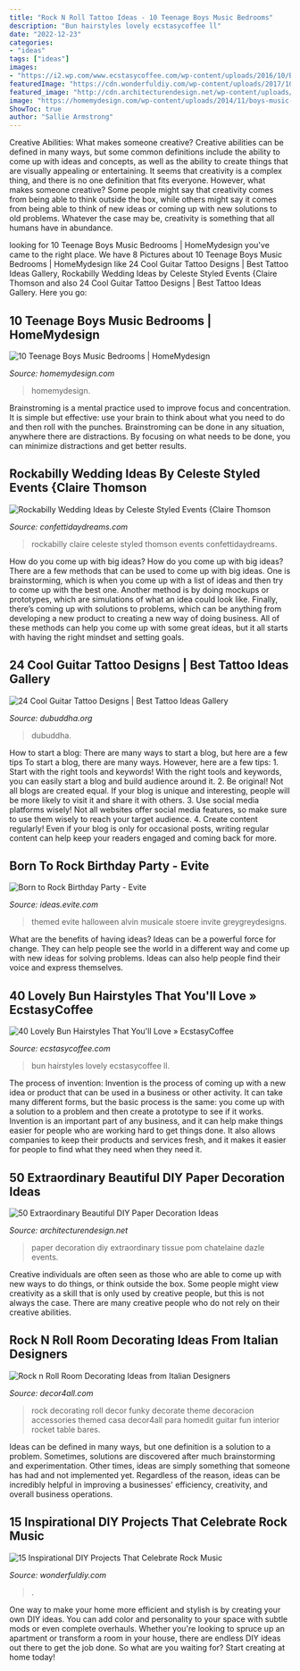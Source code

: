 ```yaml
---
title: "Rock N Roll Tattoo Ideas - 10 Teenage Boys Music Bedrooms"
description: "Bun hairstyles lovely ecstasycoffee ll"
date: "2022-12-23"
categories:
- "ideas"
tags: ["ideas"]
images:
- "https://i2.wp.com/www.ecstasycoffee.com/wp-content/uploads/2016/10/Bun-Hairstyles-34.jpg"
featuredImage: "https://cdn.wonderfuldiy.com/wp-content/uploads/2017/10/Rock-star-pebble-art.jpg"
featured_image: "http://cdn.architecturendesign.net/wp-content/uploads/2016/01/AD-Extraordinary-Beautiful-DIY-Paper-Decoration-Ideas-09.jpg"
image: "https://homemydesign.com/wp-content/uploads/2014/11/boys-music-bedroom-office.jpg"
ShowToc: true
author: "Sallie Armstrong"
---
```



Creative Abilities: What makes someone creative?
Creative abilities can be defined in many ways, but some common definitions include the ability to come up with ideas and concepts, as well as the ability to create things that are visually appealing or entertaining. It seems that creativity is a complex thing, and there is no one definition that fits everyone. However, what makes someone creative? Some people might say that creativity comes from being able to think outside the box, while others might say it comes from being able to think of new ideas or coming up with new solutions to old problems. Whatever the case may be, creativity is something that all humans have in abundance.

	

		
looking for 10 Teenage Boys Music Bedrooms | HomeMydesign you've came to the right place. We have 8 Pictures about 10 Teenage Boys Music Bedrooms | HomeMydesign like 24 Cool Guitar Tattoo Designs | Best Tattoo Ideas Gallery, Rockabilly Wedding Ideas by Celeste Styled Events {Claire Thomson and also 24 Cool Guitar Tattoo Designs | Best Tattoo Ideas Gallery. Here you go:
		
    
## 10 Teenage Boys Music Bedrooms | HomeMydesign

<img loading=lazy src="https://homemydesign.com/wp-content/uploads/2014/11/boys-music-bedroom-office.jpg" onerror="this.onerror=null;this.src='https://tse2.mm.bing.net/th?id=OIP.uqYyKQjvoXBIgj10ZeGXaQHaLH&amp;pid=15.1';" alt="10 Teenage Boys Music Bedrooms | HomeMydesign">

_Source: homemydesign.com_

>homemydesign. 

	

Brainstroming is a mental practice used to improve focus and concentration. It is simple but effective: use your brain to think about what you need to do and then roll with the punches. Brainstroming can be done in any situation, anywhere there are distractions. By focusing on what needs to be done, you can minimize distractions and get better results.

    
## Rockabilly Wedding Ideas By Celeste Styled Events {Claire Thomson

<img loading=lazy src="https://confettidaydreams.com/wp-content/uploads/2014/11/Rockabilly-Wedding-Ideas-10.jpg" onerror="this.onerror=null;this.src='https://tse2.mm.bing.net/th?id=OIP.vUs1OjONbQvVqxuFTQrdFQHaLG&amp;pid=15.1';" alt="Rockabilly Wedding Ideas by Celeste Styled Events {Claire Thomson">

_Source: confettidaydreams.com_

>rockabilly claire celeste styled thomson events confettidaydreams. 

	

How do you come up with big ideas?
How do you come up with big ideas? There are a few methods that can be used to come up with big ideas. One is brainstorming, which is when you come up with a list of ideas and then try to come up with the best one. Another method is by doing mockups or prototypes, which are simulations of what an idea could look like. Finally, there’s coming up with solutions to problems, which can be anything from developing a new product to creating a new way of doing business. All of these methods can help you come up with some great ideas, but it all starts with having the right mindset and setting goals.

    
## 24 Cool Guitar Tattoo Designs | Best Tattoo Ideas Gallery

<img loading=lazy src="http://www.dubuddha.org/wp-content/uploads/2015/09/Josh-Oshier.jpg" onerror="this.onerror=null;this.src='https://tse1.mm.bing.net/th?id=OIP.0yI-frMlC3Ts4g1R6hcQjgHaJQ&amp;pid=15.1';" alt="24 Cool Guitar Tattoo Designs | Best Tattoo Ideas Gallery">

_Source: dubuddha.org_

>dubuddha. 

	

How to start a blog: There are many ways to start a blog, but here are a few tips
To start a blog, there are many ways. However, here are a few tips: 1. Start with the right tools and keywords! With the right tools and keywords, you can easily start a blog and build audience around it. 2. Be original! Not all blogs are created equal. If your blog is unique and interesting, people will be more likely to visit it and share it with others. 3. Use social media platforms wisely! Not all websites offer social media features, so make sure to use them wisely to reach your target audience. 4. Create content regularly! Even if your blog is only for occasional posts, writing regular content can help keep your readers engaged and coming back for more.

    
## Born To Rock Birthday Party - Evite

<img loading=lazy src="https://ideas.evite.com/media/table3.jpg" onerror="this.onerror=null;this.src='https://tse2.mm.bing.net/th?id=OIP.vHSty2n5sGB3pmRoTHyUkwHaLH&amp;pid=15.1';" alt="Born to Rock Birthday Party - Evite">

_Source: ideas.evite.com_

>themed evite halloween alvin musicale stoere invite greygreydesigns. 

	

What are the benefits of having ideas?
Ideas can be a powerful force for change. They can help people see the world in a different way and come up with new ideas for solving problems. Ideas can also help people find their voice and express themselves.

    
## 40 Lovely Bun Hairstyles That You&#039;ll Love » EcstasyCoffee

<img loading=lazy src="https://i2.wp.com/www.ecstasycoffee.com/wp-content/uploads/2016/10/Bun-Hairstyles-34.jpg" onerror="this.onerror=null;this.src='https://tse4.mm.bing.net/th?id=OIP.NVViPrvKM-4z0vLPjMpNSgHaLH&amp;pid=15.1';" alt="40 Lovely Bun Hairstyles That You&#039;ll Love » EcstasyCoffee">

_Source: ecstasycoffee.com_

>bun hairstyles lovely ecstasycoffee ll. 

	

The process of invention:
Invention is the process of coming up with a new idea or product that can be used in a business or other activity. It can take many different forms, but the basic process is the same: you come up with a solution to a problem and then create a prototype to see if it works.
Invention is an important part of any business, and it can help make things easier for people who are working hard to get things done. It also allows companies to keep their products and services fresh, and it makes it easier for people to find what they need when they need it.

    
## 50 Extraordinary Beautiful DIY Paper Decoration Ideas

<img loading=lazy src="http://cdn.architecturendesign.net/wp-content/uploads/2016/01/AD-Extraordinary-Beautiful-DIY-Paper-Decoration-Ideas-09.jpg" onerror="this.onerror=null;this.src='https://tse1.mm.bing.net/th?id=OIP.d5nr9PsCCKLB-E9bhdzbSgHaKb&amp;pid=15.1';" alt="50 Extraordinary Beautiful DIY Paper Decoration Ideas">

_Source: architecturendesign.net_

>paper decoration diy extraordinary tissue pom chatelaine dazle events. 

	

Creative individuals are often seen as those who are able to come up with new ways to do things, or think outside the box. Some people might view creativity as a skill that is only used by creative people, but this is not always the case. There are many creative people who do not rely on their creative abilities.

    
## Rock N Roll Room Decorating Ideas From Italian Designers

<img loading=lazy src="https://decor4all.com/wp-content/uploads/2012/09/room-decorating-theme-rock-n-roll-12.jpg" onerror="this.onerror=null;this.src='https://tse3.mm.bing.net/th?id=OIP.-RAwpxNa3DKWAgL_GK_dJgHaKo&amp;pid=15.1';" alt="Rock n Roll Room Decorating Ideas from Italian Designers">

_Source: decor4all.com_

>rock decorating roll decor funky decorate theme decoracion accessories themed casa decor4all para homedit guitar fun interior rocket table bares. 

	

Ideas can be defined in many ways, but one definition is a solution to a problem. Sometimes, solutions are discovered after much brainstorming and experimentation. Other times, ideas are simply something that someone has had and not implemented yet. Regardless of the reason, ideas can be incredibly helpful in improving a businesses' efficiency, creativity, and overall business operations.

    
## 15 Inspirational DIY Projects That Celebrate Rock Music

<img loading=lazy src="https://cdn.wonderfuldiy.com/wp-content/uploads/2017/10/Rock-star-pebble-art.jpg" onerror="this.onerror=null;this.src='https://tse2.mm.bing.net/th?id=OIP.sUvQYRMAGSHEUAcD_DgpiwHaHa&amp;pid=15.1';" alt="15 Inspirational DIY Projects That Celebrate Rock Music">

_Source: wonderfuldiy.com_

>. 

	

One way to make your home more efficient and stylish is by creating your own DIY ideas. You can add color and personality to your space with subtle mods or even complete overhauls. Whether you're looking to spruce up an apartment or transform a room in your house, there are endless DIY ideas out there to get the job done. So what are you waiting for? Start creating at home today!

